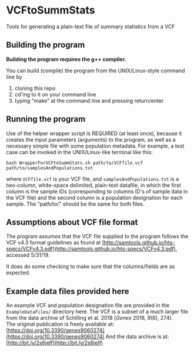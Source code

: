 # VCFtoSummStats

Tools for generating a plain-text file of summary statistics from a VCF

## Building the program

**Building the program requires the g++ compiler.**

You can build (compile) the program from the UNIX/Linux-style command line by
1. cloning this repo
2. cd'ing to it on your command line
3. typing "make" at the command line and pressing return/enter


## Running the program

Use of the helper wrapper script is REQUIRED (at least once), because it creates the input parameters (arguments) to the program, as well as a necessary simple file with some population metadata.  For example, a test case can be invoked in the UNIX/Linux-like terminal like this:

`bash WrapperForVCFtoSummStats.sh path/to/VCFfile.vcf path/to/samplesAndPopulations.txt`

where `VCFfile.vcf` is your VCF file, and `samplesAndPopulations.txt` is a two-column, white-space delimited, plain-text datafile, in which the first column is the sample IDs (corresponding to columns ID's of sample data in the VCF file) and the second column is a population designation for each sample.  The "path/to/" should be the same for both files.

## Assumptions about VCF file format
The program assumes that the VCF file supplied to the program follows the VCF v4.3 format guidelines as found at [http://samtools.github.io/hts-specs/VCFv4.3.pdf](http://samtools.github.io/hts-specs/VCFv4.3.pdf), accessed 5/31/19.

It does do some checking to make sure that the columns/fields are as expected.

## Example data files provided here
An example VCF and population designation file are provided in the `ExampleDataFiles/` directory here.  The VCF is a subset of a much larger file from the data archive of Schilling et al. 2018 (_Genes_ 2018, 9(6), 274).  
The original publication is freely available at: [https://doi.org/10.3390/genes9060274](https://doi.org/10.3390/genes9060274)
And the data archive is at: [http://bit.ly/2s6jeIf](http://bit.ly/2s6jeIf)

